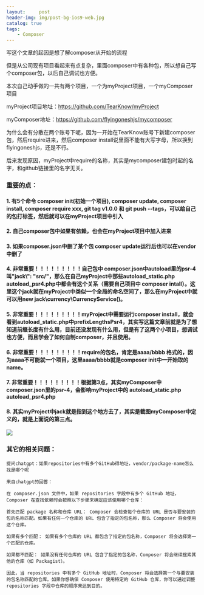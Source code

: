 ```yaml
---
layout:     post
header-img: img/post-bg-ios9-web.jpg
catalog: true
tags:
    - Composer
---
```


写这个文章的起因是想了解composer从开始的流程

但是从公司现有项目看起来有点复杂，里面composer中有各种包，所以想自己写个composer包，以后自己调试也方便。


本次自己动手做的一共有两个项目，一个为myProject项目，一个myComposer项目


myProject项目地址：https://github.com/TearKnow/myProject

myComposer地址：https://github.com/flyingoneshjs/mycomposer


为什么会有分散在两个账号下呢，因为一开始在TearKnow账号下新建composer包，然后require进来，然后composer install说里面不能有大写字母，所以换到flyingoneshjs，还是不行。

后来发现原因，myProject中require的名称，其实是mycomposer建包时起的名字，和github链接里的名字无关。



### 重要的点：

#### 1. 有5个命令 composer init(初始一个项目), composer update, composer install, composer require xxx, git tag v1.0.0 和 git push --tags，可以给自己的包打标签，然后就可以在myProject项目中引入
#### 2. 自己composer包中如果有依赖，也会在myProject项目中加入进来
#### 3. 如果composer.json中删了某个包 composer update运行后也可以在vendor中删了
#### 4. 非常重要！！！！！！！！！自己包中 composer.json中autoload里的psr-4叫"jack\\": "src/"，那么在自己myProject中那些autoload_static.php autoload_psr4.php中都会有这个关系（需要自己项目中 composer intall）。这里这个jack就在myProject中类似一个全局的命名空间了，那么在myProject中就可以用new jack\currency\CurrencyService()。
#### 5. 非常重要！！！！！！！！！myProject中需要运行composer install，就会看到autoload_static.php中prefixLengthsPsr4，其实写这篇文章前就是为了想知道前缀长度有什么用，目前还没发现有什么用，但是有了这两个小项目，想调试也方便，而且学会了如何自制composer，并且使用。
#### 6. 非常重要！！！！！！！！！require的包名，肯定是aaaa/bbbb 格式的，因为aaaa不可能就一个项目，这里aaaa/bbbb就是composer init中一开始取的name。
#### 7. 非常重要！！！！！！！！！根据第3点，其实myComposer中composer.json里的psr-4，会影响myProject中的 autoload_static.php autoload_psr4.php
#### 8. 其实myProject中jack就是指到这个地方去了，其实是截图myComposer中定义的，就是上面说的第三点。
![](https://tearknow.github.io/blog/img/20240429.png)




### 其它的相关问题：

```
提问chatgpt：如果repositories中有多个GitHub得地址，vendor/package-name怎么找是哪个呢

来自chatgpt的回答：

在 composer.json 文件中，如果 repositories 字段中有多个 GitHub 地址，Composer 在查找依赖时会按照以下步骤来确定应该使用哪个仓库：

首先匹配 package 名称和仓库 URL： Composer 会检查每个仓库的 URL 是否与要安装的包的名称匹配。如果有任何一个仓库的 URL 包含了指定的包名称，那么 Composer 将会使用这个仓库。

如果有多个匹配： 如果有多个仓库的 URL 都包含了指定的包名称，Composer 将会选择第一个匹配的仓库。

如果都不匹配： 如果没有任何仓库的 URL 包含了指定的包名称，Composer 将会继续搜索其他的仓库（如 Packagist）。

因此，当 repositories 中有多个 GitHub 地址时，Composer 将会选择第一个与要安装的包名称匹配的仓库。如果你想确保 Composer 使用特定的 GitHub 仓库，你可以通过调整 repositories 字段中仓库的顺序来达到目的。
```